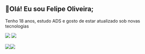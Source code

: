 ## 🚀Olá! Eu sou Felipe Oliveira;
Tenho 18 anos, estudo ADS e gosto de estar atualizado sob novas tecnologias
 <div>
  <a href="https://www.linkedin.com/in/ollveira" target= "_blank" rel="noreferrer noopener"><img src="https://img.shields.io/badge/LinkedIn-0077B5?style=for-the-badge&logo=linkedin&logoColor=white"></a>
  <a href="https://www.instagram.com/_fejesuus" target= "_blank" rel="noreferrer noopener"><img src="https://img.shields.io/badge/Instagram-E4405F?style=for-the-badge&logo=instagram&logoColor=white"></a>
 </div> 

  <br>
  
 <div style="display:flex;">
  
  <img width="auto" src="https://github-readme-stats.vercel.app/api?username=felipeollveira&theme=blue-green">
  <img width="auto" src="https://github-readme-stats.vercel.app/api/top-langs/?username=felipeollveira&theme=blue-green">
 </div>

 

